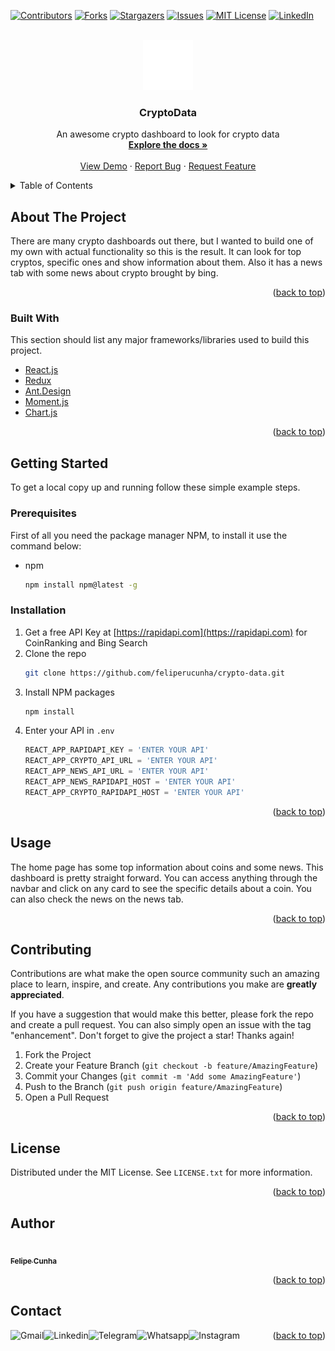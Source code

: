 <div id="top"></div>

[![Contributors][contributors-shield]][contributors-url]
[![Forks][forks-shield]][forks-url]
[![Stargazers][stars-shield]][stars-url]
[![Issues][issues-shield]][issues-url]
[![MIT License][license-shield]][license-url]
[![LinkedIn][linkedin-shield]][linkedin]



<!-- PROJECT LOGO -->
<br />
<div align="center">
  <a href="https://github.com/feliperucunha/crypto-data">
    <img src="src/images/cryptodata.png" alt="Logo" width="80" height="80">
  </a>

  <h3 align="center">CryptoData</h3>

  <p align="center">
    An awesome crypto dashboard to look for crypto data
    <br />
    <a href="https://github.com/feliperucunha/crypto-data"><strong>Explore the docs »</strong></a>
    <br />
    <br />
    <a href="crypto-data-iota.vercel.app">View Demo</a>
    ·
    <a href="https://github.com/feliperucunha/crypto-data/issues">Report Bug</a>
    ·
    <a href="https://github.com/feliperucunha/crypto-data/issues">Request Feature</a>
  </p>
</div>



<!-- TABLE OF CONTENTS -->
<details>
  <summary>Table of Contents</summary>
  <ol>
    <li>
      <a href="#about-the-project">About The Project</a>
      <ul>
        <li><a href="#built-with">Built With</a></li>
      </ul>
    </li>
    <li>
      <a href="#getting-started">Getting Started</a>
      <ul>
        <li><a href="#prerequisites">Prerequisites</a></li>
        <li><a href="#installation">Installation</a></li>
      </ul>
    </li>
    <li><a href="#usage">Usage</a></li>
    <!-- <li><a href="#roadmap">Roadmap</a></li> -->
    <li><a href="#contributing">Contributing</a></li>
    <li><a href="#license">License</a></li>
    <li><a href="#contact">Contact</a></li>
    <!-- <li><a href="#acknowledgments">Acknowledgments</a></li> -->
  </ol>
</details>



<!-- ABOUT THE PROJECT -->
## About The Project

There are many crypto dashboards out there, but I wanted to build one of my own with actual
functionality so this is the result. It can look for top cryptos, specific ones and show information about them.
Also it has a news tab with some news about crypto brought by bing.

<p align="right">(<a href="#top">back to top</a>)</p>



### Built With

This section should list any major frameworks/libraries used to build this project.

* [React.js](https://reactjs.org/)
* [Redux](https://redux.js.org/)
* [Ant.Design](https://ant.design/)
* [Moment.js](https://momentjs.com/)
* [Chart.js](https://www.chartjs.org/)

<p align="right">(<a href="#top">back to top</a>)</p>



<!-- GETTING STARTED -->
## Getting Started

To get a local copy up and running follow these simple example steps.

### Prerequisites

First of all you need the package manager NPM, to install it use the command below:
* npm
  ```sh
  npm install npm@latest -g
  ```

### Installation

1. Get a free API Key at [https://rapidapi.com](https://rapidapi.com) for CoinRanking and Bing Search
2. Clone the repo
   ```sh
   git clone https://github.com/feliperucunha/crypto-data.git
   ```
3. Install NPM packages
   ```sh
   npm install
   ```
4. Enter your API in `.env`
   ```js
   REACT_APP_RAPIDAPI_KEY = 'ENTER YOUR API'
   REACT_APP_CRYPTO_API_URL = 'ENTER YOUR API'
   REACT_APP_NEWS_API_URL = 'ENTER YOUR API'
   REACT_APP_NEWS_RAPIDAPI_HOST = 'ENTER YOUR API'
   REACT_APP_CRYPTO_RAPIDAPI_HOST = 'ENTER YOUR API'
   ```

<p align="right">(<a href="#top">back to top</a>)</p>



<!-- USAGE EXAMPLES -->
## Usage

The home page has some top information about coins and some news.
This dashboard is pretty straight forward. You can access anything through the navbar and click on any card
to see the specific details about a coin. You can also check the news on the news tab.


<p align="right">(<a href="#top">back to top</a>)</p>



<!-- ROADMAP -->
<!-- ## Roadmap

- [x] Add Changelog
- [x] Add back to top links
- [ ] Add Additional Templates w/ Examples
- [ ] Add "components" document to easily copy & paste sections of the readme
- [ ] Multi-language Support
    - [ ] Chinese
    - [ ] Spanish

See the [open issues](https://github.com/feliperucunha/crypto-data/issues) for a full list of proposed features (and known issues).

<p align="right">(<a href="#top">back to top</a>)</p> -->



<!-- CONTRIBUTING -->
## Contributing

Contributions are what make the open source community such an amazing place to learn, inspire, and create. Any contributions you make are **greatly appreciated**.

If you have a suggestion that would make this better, please fork the repo and create a pull request. You can also simply open an issue with the tag "enhancement".
Don't forget to give the project a star! Thanks again!

1. Fork the Project
2. Create your Feature Branch (`git checkout -b feature/AmazingFeature`)
3. Commit your Changes (`git commit -m 'Add some AmazingFeature'`)
4. Push to the Branch (`git push origin feature/AmazingFeature`)
5. Open a Pull Request

<p align="right">(<a href="#top">back to top</a>)</p>



<!-- LICENSE -->
## License

Distributed under the MIT License. See `LICENSE.txt` for more information.

<p align="right">(<a href="#top">back to top</a>)</p>

## Author

<a href="https://github.com/feliperucunha">
 <img style="border-radius: 50%;" src="https://avatars.githubusercontent.com/u/51034888?s=400&u=d957f24c0607b08051d57bd562e17db9cf811421&v=4" width="100px;" alt=""/>
 <br />
 <sub><b>Felipe Cunha</b></sub></a>
 <br />

<p align="right">(<a href="#top">back to top</a>)</p>

## Contact

[<img align="left" alt="Gmail" src="https://img.shields.io/badge/Gmail-D14836?style=for-the-badge&logo=gmail&logoColor=white" />](mailto:feliperubenmv@gmail.com?subject=[GitHub]%20Hey,%20Felipe%20Cunha)
[<img align="left" alt="Linkedin" src="https://img.shields.io/badge/linkedin-%230077B5.svg?style=for-the-badge&logo=linkedin&logoColor=white" />][linkedin]
[<img align="left" alt="Telegram" src="https://img.shields.io/badge/Telegram-2CA5E0?style=for-the-badge&logo=telegram&logoColor=white" />][telegram]
[<img align="left" alt="Whatsapp" src="https://img.shields.io/badge/WhatsApp-25D366?style=for-the-badge&logo=whatsapp&logoColor=white" />][whatsapp]
[<img align="left" alt="Instagram" src="https://img.shields.io/badge/<feliperucunha>-%23E4405F.svg?style=for-the-badge&logo=Instagram&logoColor=white" />][instagram] 

<p align="right">(<a href="#top">back to top</a>)</p>



<!-- ACKNOWLEDGMENTS -->
<!-- ## Acknowledgments

Use this space to list resources you find helpful and would like to give credit to. I've included a few of my favorites to kick things off!

* [Choose an Open Source License](https://choosealicense.com)
* [GitHub Emoji Cheat Sheet](https://www.webpagefx.com/tools/emoji-cheat-sheet)
* [Malven's Flexbox Cheatsheet](https://flexbox.malven.co/)
* [Malven's Grid Cheatsheet](https://grid.malven.co/)
* [Img Shields](https://shields.io)
* [GitHub Pages](https://pages.github.com)
* [Font Awesome](https://fontawesome.com)
* [React Icons](https://react-icons.github.io/react-icons/search)

<p align="right">(<a href="#top">back to top</a>)</p> -->



<!-- MARKDOWN LINKS & IMAGES -->
<!-- https://www.markdownguide.org/basic-syntax/#reference-style-links -->
[contributors-shield]: https://img.shields.io/github/contributors/feliperucunha/crypto-data.svg?style=for-the-badge
[contributors-url]: https://github.com/feliperucunha/crypto-data/graphs/contributors
[forks-shield]: https://img.shields.io/github/forks/feliperucunha/crypto-data.svg?style=for-the-badge
[forks-url]: https://github.com/feliperucunha/crypto-data/network/members
[stars-shield]: https://img.shields.io/github/stars/feliperucunha/crypto-data.svg?style=for-the-badge
[stars-url]: https://github.com/feliperucunha/crypto-data/stargazers
[issues-shield]: https://img.shields.io/github/issues/feliperucunha/crypto-data.svg?style=for-the-badge
[issues-url]: https://github.com/feliperucunha/crypto-data/issues
[license-shield]: https://img.shields.io/github/license/feliperucunha/crypto-data.svg?style=for-the-badge
[license-url]: https://github.com/feliperucunha/crypto-data/master/LICENSE.txt
[linkedin-shield]: https://img.shields.io/badge/-LinkedIn-black.svg?style=for-the-badge&logo=linkedin&colorB=555
[product-screenshot]: images/screenshot.png

[whatsapp]: https://wa.me/5591987485395
[telegram]: https://t.me/Felipecunha04
[twitter]: https://twitter.com/feliperubeen
[youtube]: https://youtube.com/
[instagram]: https://www.instagram.com/feliperubeen
[linkedin]: https://www.linkedin.com/in/feliperubencunha/